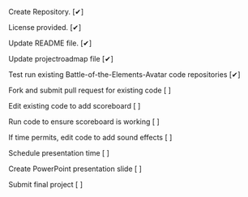 Create Repository. [✔]

License provided. [✔]

Update README file. [✔]

Update projectroadmap file [✔]

Test run existing Battle-of-the-Elements-Avatar code repositories [✔]

Fork and submit pull request for existing code [ ]

Edit existing code to add scoreboard [ ]

Run code to ensure scoreboard is working [ ]

If time permits, edit code to add sound effects [ ]

Schedule presentation time [ ]

Create PowerPoint presentation slide [ ]

Submit final project [ ]
